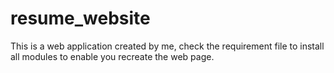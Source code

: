 # resume_website
This is a web application created by me, check the requirement file to install all modules to enable you recreate the web page.
